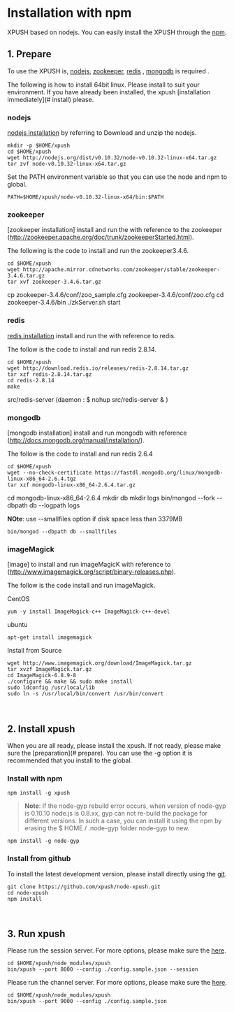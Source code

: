 Installation with npm
===

XPUSH based on nodejs. You can easily install the XPUSH through the [npm](https://www.npmjs.org/).
<a name="prepare"></a>
<br />

## 1. Prepare

To use the XPUSH is, [nodejs](http://nodejs.org/), [zookeeper](http://zookeeper.apache.org/), [redis](http://redis.io/) , [mongodb](http://www.mongodb.org/) is required .

The following is how to install 64bit linux. Please install to suit your environment.
If you have already been installed,  the xpush [installation immediately](# install) please.

### nodejs
[nodejs installation](http://nodejs.org/download/) by referring to Download and unzip the nodejs.

	mkdir -p $HOME/xpush
	cd $HOME/xpush
	wget http://nodejs.org/dist/v0.10.32/node-v0.10.32-linux-x64.tar.gz
	tar zvf node-v0.10.32-linux-x64.tar.gz

Set the PATH environment variable so that you can use the node and npm to global.

	PATH=$HOME/xpush/node-v0.10.32-linux-x64/bin:$PATH

### zookeeper
[zookeeper installation] install and run the with reference to the zookeeper (http://zookeeper.apache.org/doc/trunk/zookeeperStarted.html).

The following is the code to install and run the zookeeper3.4.6.

	cd $HOME/xpush
	wget http://apache.mirror.cdnetworks.com/zookeeper/stable/zookeeper-3.4.6.tar.gz
	tar xvf zookeeper-3.4.6.tar.gz
<p/>
	cp zookeeper-3.4.6/conf/zoo_sample.cfg zookeeper-3.4.6/conf/zoo.cfg
	cd zookeeper-3.4.6/bin
	./zkServer.sh start


### redis
[redis installation](http://zookeeper.apache.org/doc/trunk/zookeeperStarted.html) install and run the with reference to redis.

The follow is the code to install and run redis 2.8.14.

	cd $HOME/xpush
	wget http://download.redis.io/releases/redis-2.8.14.tar.gz
	tar xzf redis-2.8.14.tar.gz
	cd redis-2.8.14
	make
<p/>
	src/redis-server
	(daemon : $ nohup src/redis-server & )

### mongodb
[mongodb installation] install and run  mongodb with reference (http://docs.mongodb.org/manual/installation/).

The follow is the code to install and run redis 2.6.4

	cd $HOME/xpush
	wget --no-check-certificate https://fastdl.mongodb.org/linux/mongodb-linux-x86_64-2.6.4.tgz
	tar xzf mongodb-linux-x86_64-2.6.4.tar.gz
<p/>
	cd mongodb-linux-x86_64-2.6.4
	mkdir db
	mkdir logs
	bin/mongod --fork --dbpath db --logpath logs


**NOte**: use --smallfiles option if disk space less than 3379MB

	bin/mongod --dbpath db --smallfiles

### imageMagick

[image] to install and run imageMagicK  with reference to (http://www.imagemagick.org/script/binary-releases.php).

The follow is the code install and run imageMagick.

CentOS

	yum -y install ImageMagick-c++ ImageMagick-c++-devel

ubuntu

	apt-get install imagemagick

Install from Source

	wget http://www.imagemagick.org/download/ImageMagick.tar.gz
	tar xvzf ImageMagick.tar.gz
	cd ImageMagick-6.8.9-8
	./configure && make && sudo make install
	sudo ldconfig /usr/local/lib
	sudo ln -s /usr/local/bin/convert /usr/bin/convert

<a name="install"></a>
<br />

## 2. Install xpush

When you are all ready, please install the xpush. If not ready, please make sure the [preparation](# prepare).
You can use the -g option it is recommended that you install to the global.

### Install with npm

	npm install -g xpush

>**Note**: If the node-gyp rebuild error occurs, when version of node-gyp is 0.10.10 node.js is 0.8.xx, gyp can not re-build the package for different versions. In such a case, you can install it using the npm by erasing the $ HOME / .node-gyp folder node-gyp to new.

	npm install -g node-gyp

### Install from github

To install the latest development version, please install directly using the [git](https://github.com/xpush/node-xpush).

	git clone https://github.com/xpush/node-xpush.git
	cd node-xpush
	npm install

<a name="run"></a>
<br />

## 3. Run xpush

Please run the session server. For more options, please make sure the [here](http://xpush.github.io/doc/configuration/#run_config).

	cd $HOME/xpush/node_modules/xpush
	bin/xpush --port 8000 --config ./config.sample.json --session

Please run the channel server. For more options, please make sure the [here](http://xpush.github.io/doc/configuration/#run_config).

	cd $HOME/xpush/node_modules/xpush
	bin/xpush --port 9000 --config ./config.sample.json
